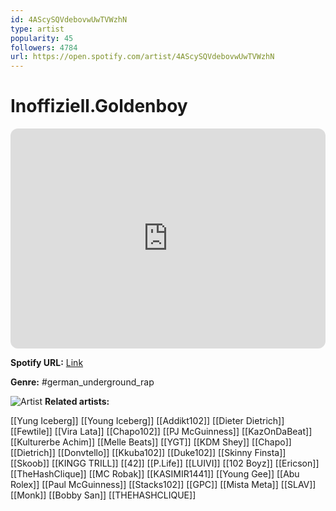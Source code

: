 ```yaml
---
id: 4AScySQVdebovwUwTVWzhN
type: artist
popularity: 45
followers: 4784
url: https://open.spotify.com/artist/4AScySQVdebovwUwTVWzhN
---
```

# Inoffiziell.Goldenboy

<iframe style="border-radius:12px" src="https://open.spotify.com/embed/artist/4AScySQVdebovwUwTVWzhN" width="100%" height="352" frameBorder="0" allowfullscreen="" allow="autoplay; clipboard-write; encrypted-media; fullscreen; picture-in-picture" loading="lazy"></iframe>

**Spotify URL:** [Link](https://open.spotify.com/artist/4AScySQVdebovwUwTVWzhN)

**Genre:**  #german_underground_rap

![Artist](https://i.scdn.co/image/ab6761610000e5ebf0e76dad64dd04ab8173289d)
**Related artists:**

[[Yung Iceberg]]
[[Young Iceberg]]
[[Addikt102]]
[[Dieter Dietrich]]
[[Fewtile]]
[[Vira Lata]]
[[Chapo102]]
[[PJ McGuinness]]
[[KazOnDaBeat]]
[[Kulturerbe Achim]]
[[Melle Beats]]
[[YGT]]
[[KDM Shey]]
[[Chapo]]
[[Dietrich]]
[[Donvtello]]
[[Kkuba102]]
[[Duke102]]
[[Skinny Finsta]]
[[Skoob]]
[[KINGG TRILL]]
[[42]]
[[P.Life]]
[[LUIVI]]
[[102 Boyz]]
[[Ericson]]
[[TheHashClique]]
[[MC Robak]]
[[KASIMIR1441]]
[[Young Gee]]
[[Abu Rolex]]
[[Paul McGuinness]]
[[Stacks102]]
[[GPC]]
[[Mista Meta]]
[[SLAV]]
[[Monk]]
[[Bobby San]]
[[THEHASHCLIQUE]]
